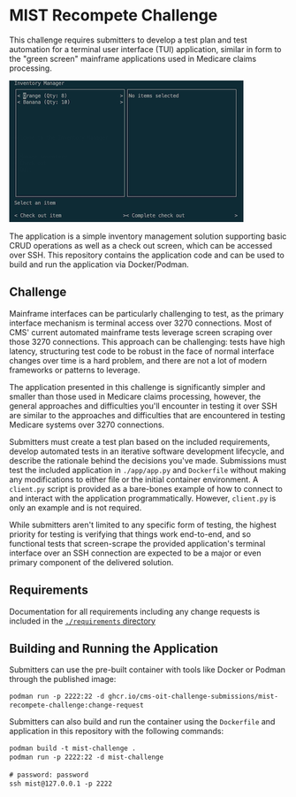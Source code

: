 # MIST Recompete Challenge

This challenge requires submitters to develop a test plan and test automation for a terminal user interface (TUI) application,
  similar in form to the "green screen" mainframe applications used in Medicare claims processing.

![Screenshot of inventory manager check out interface](./img/mist-challenge.png)

The application is a simple inventory management solution supporting basic CRUD operations as well as a check out screen,
  which can be accessed over SSH.
This repository contains the application code and can be used to build and run the application via Docker/Podman.

## Challenge

Mainframe interfaces can be particularly challenging to test,
  as the primary interface mechanism is terminal access over 3270 connections.
Most of CMS' current automated mainframe tests leverage screen scraping over those 3270 connections.
This approach can be challenging:
  tests have high latency,
  structuring test code to be robust in the face of normal interface changes over time is a hard problem,
  and there are not a lot of modern frameworks or patterns to leverage.

The application presented in this challenge is significantly simpler and smaller than those used in Medicare claims processing,
  however, the general approaches and difficulties you'll encounter in testing it over SSH
  are similar to the approaches and difficulties that are encountered in testing Medicare systems over 3270 connections.

Submitters must create a test plan based on the included requirements,
  develop automated tests in an iterative software development lifecycle,
  and describe the rationale behind the decisions you've made.
Submissions must test the included application in `./app/app.py` and `Dockerfile`
  without making any modifications to either file or the initial container environment.
A `client.py` script is provided as a bare-bones example of how to connect to and interact with the application programmatically.
However, `client.py` is only an example and is not required.

While submitters aren't limited to any specific form of testing,
  the highest priority for testing is verifying that things work end-to-end,
  and so functional tests that screen-scrape the provided application's terminal interface over an SSH connection
  are expected to be a major or even primary component of the delivered solution.

## Requirements

Documentation for all requirements including any change requests is included in the [`./requirements` directory](./requirements)

## Building and Running the Application

Submitters can use the pre-built container with tools like Docker or Podman through the published image:

```
podman run -p 2222:22 -d ghcr.io/cms-oit-challenge-submissions/mist-recompete-challenge:change-request
```

Submitters can also build and run the container using the `Dockerfile` and application in this repository with the following commands:

```
podman build -t mist-challenge .
podman run -p 2222:22 -d mist-challenge

# password: password
ssh mist@127.0.0.1 -p 2222
```
